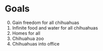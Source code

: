 # Goals

0. Gain freedom for all chihuahuas
1. Infinite food and water for all chihuahuas
2. Homes for all
3. Chihuahua zoo
4. Chihuahuas into office

